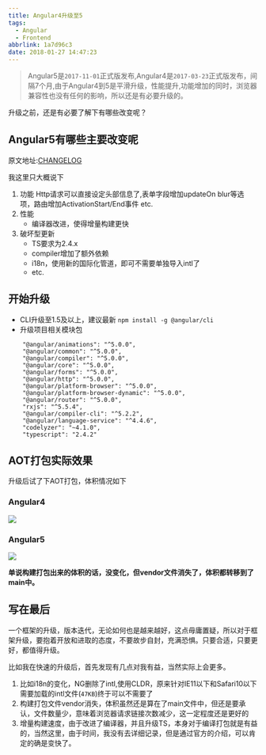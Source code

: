 ```yaml
---
title: Angular4升级至5
tags:
  - Angular
  - Frontend
abbrlink: 1a7d96c3
date: 2018-01-27 14:47:23
---
```

> Angular5是`2017-11-01`正式版发布,Angular4是`2017-03-23`正式版发布，间隔7个月,由于Angular4到5是平滑升级，性能提升,功能增加的同时，浏览器兼容性也没有任何的影响，所以还是有必要升级的。

升级之前，还是有必要了解下有哪些改变呢？

## Angular5有哪些主要改变呢

原文地址:[CHANGELOG](https://github.com/angular/angular/blob/master/CHANGELOG.md)

我这里只大概说下

1.  功能
    Http请求可以直接设定头部信息了,表单字段增加updateOn blur等选项，路由增加ActivationStart/End事件 etc.
2.  性能
    - 编译器改进，使得增量构建更快
3.  破坏型更新
    - TS要求为2.4.x
    - compiler增加了额外依赖
    - i18n，使用新的国际化管道，即可不需要单独导入intl了
    - etc.  
    

## 开始升级

- CLI升级至1.5及以上，建议最新
`npm install -g @angular/cli`
- 升级项目相关模块包

```
    "@angular/animations": "^5.0.0",
    "@angular/common": "^5.0.0",
    "@angular/compiler": "^5.0.0",
    "@angular/core": "^5.0.0",
    "@angular/forms": "^5.0.0",
    "@angular/http": "^5.0.0",
    "@angular/platform-browser": "^5.0.0",
    "@angular/platform-browser-dynamic": "^5.0.0",
    "@angular/router": "^5.0.0",
    "rxjs": "^5.5.4",
    "@angular/compiler-cli": "^5.2.2",
    "@angular/language-service": "^4.4.6",
    "codelyzer": "~4.1.0",
    "typescript": "2.4.2"

```
    
## AOT打包实际效果

升级后试了下AOT打包，体积情况如下

### Angular4
![](http://or0g12e5e.bkt.clouddn.com/blog/2018-01-27-064154.png)

### Angular5

![](http://or0g12e5e.bkt.clouddn.com/blog/2018-01-27-064154.png)

**单说构建打包出来的体积的话，没变化，但vendor文件消失了，体积都转移到了main中。**

## 写在最后
一个框架的升级，版本迭代，无论如何也是越来越好，这点毋庸置疑，所以对于框架升级，要抱着开放和进取的态度，不要故步自封，充满恐惧。只要合适，只要更好，都值得升级。

比如我在快速的升级后，首先发现有几点对我有益，当然实际上会更多。
1. 比如i18n的变化，NG删除了intl,使用CLDR，原来针对IE11以下和Safari10以下需要加载的intl文件(`47KB`)终于可以不需要了
2. 构建打包文件vendor消失，体积虽然还是算在了main文件中，但还是要承认，文件数量少，意味着浏览器请求链接次数减少，这一定程度还是更好的
3. 增量构建速度，由于改进了编译器，并且升级TS，本身对于编译打包就是有益的，当然这里，由于时间，我没有去详细记录，但是通过官方的介绍，可以肯定的确是变快了。
